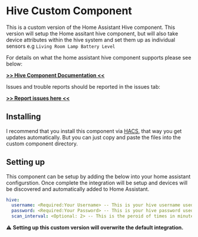 # Hive Custom Component

This is a custom version of the Home Assistant Hive component.
This version will setup the Home assitant hive component, but will
also take device attributes within the hive system and set them up 
as individual sensors e.g `Living Room Lamp Battery Level`

For details on what the home assistant hive component supports please see below:

[**>> Hive Component Documentation <<**](https://www.home-assistant.io/integrations/hive/)

Issues and trouble reports should be reported in the issues tab:

[**>> Report issues here <<**](https://github.com/Pyhive/HA-Hive-Custom-Component/issues)


## Installing

I recommend that you install this component via [HACS](https://hacs.xyz/),
that way you get updates automatically. But you can just copy and paste the 
files into the custom component directory.

## Setting up

This component can be setup by adding the below into your home assistant 
configurstion. Once complete the integration will be setup and devices
will be discovered and automatically added to Home Assistant.

```yaml
hive:
  username: <Required:Your Username> -- This is your hive username used on hivehome.com
  password: <Required:Your Password> -- This is your hive password used on hivehome.com
  scan_interval: <Optional: 2> -- This is the peroid of times in minutes to update from Hive.
```

:warning: **Setting up this custom version will overwrite the default integration.**
